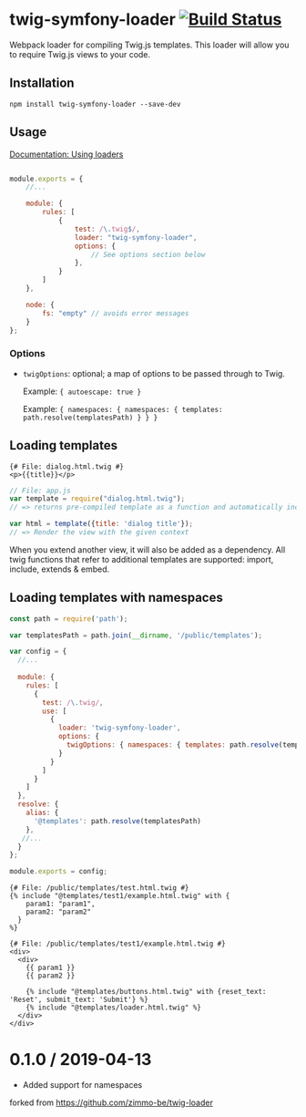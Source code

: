 # twig-symfony-loader [![Build Status](https://travis-ci.org/zimmo-be/twig-loader.svg)](https://travis-ci.org/zimmo-be/twig-loader)
Webpack loader for compiling Twig.js templates. This loader will allow you to require Twig.js views to your code.

## Installation

`npm install twig-symfony-loader --save-dev`

## Usage

[Documentation: Using loaders](http://webpack.github.io/docs/using-loaders.html?branch=master)

``` javascript

module.exports = {
    //...

    module: {
        rules: [
            {
                test: /\.twig$/,
                loader: "twig-symfony-loader",
                options: {
                    // See options section below
                },
            }
        ]
    },

    node: {
        fs: "empty" // avoids error messages
    }
};
```

### Options

- `twigOptions`: optional; a map of options to be passed through to Twig.

  Example: `{ autoescape: true }`
  
  Example: `{ namespaces: { namespaces: { templates: path.resolve(templatesPath) } } }`

## Loading templates

```twig
{# File: dialog.html.twig #}
<p>{{title}}</p>
```

```javascript
// File: app.js
var template = require("dialog.html.twig");
// => returns pre-compiled template as a function and automatically includes Twig.js to your project

var html = template({title: 'dialog title'});
// => Render the view with the given context

```

When you extend another view, it will also be added as a dependency. All twig functions that refer to additional templates are supported: import, include, extends & embed.

## Loading templates with namespaces

```js
const path = require('path');

var templatesPath = path.join(__dirname, '/public/templates');

var config = {
  //...
  
  module: {
    rules: [
      {
        test: /\.twig/,
        use: [
          {
            loader: 'twig-symfony-loader',
            options: {
              twigOptions: { namespaces: { templates: path.resolve(templatesPath) } }
            }
          }
        ]
      }
    ]
  },
  resolve: {
    alias: {
      '@templates': path.resolve(templatesPath)
    },
   //...
  }
};

module.exports = config;

```

```twig
{# File: /public/templates/test.html.twig #}
{% include "@templates/test1/example.html.twig" with {
    param1: "param1",
    param2: "param2"
  }
%}
```

```twig
{# File: /public/templates/test1/example.html.twig #}
<div>
  <div>
    {{ param1 }}
    {{ param2 }}
    
    {% include "@templates/buttons.html.twig" with {reset_text: 'Reset', submit_text: 'Submit'} %}
    {% include "@templates/loader.html.twig" %}
  </div>
</div>
```

0.1.0 / 2019-04-13
==================

* Added support for namespaces

forked from https://github.com/zimmo-be/twig-loader

